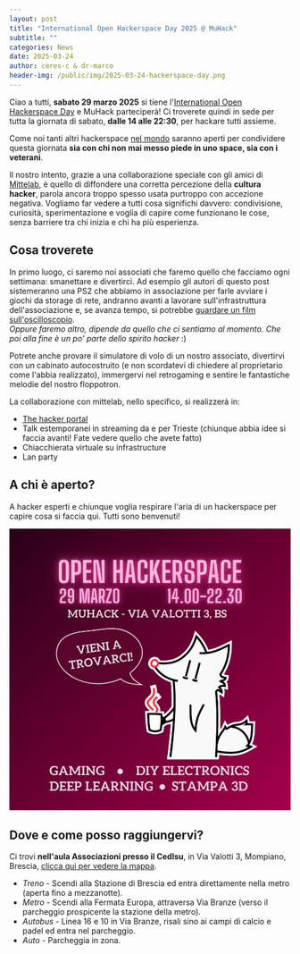```yaml
---
layout: post
title: "International Open Hackerspace Day 2025 @ MuHack"
subtitle: ""
categories: News
date: 2025-03-24
author: ceres-c & dr-marco
header-img: /public/img/2025-03-24-hackerspace-day.png
---
```


Ciao a tutti, **sabato 29 marzo 2025** si tiene l'[International Open Hackerspace Day](https://wiki.hackerspaces.org/International_Open_Hackerspace_Day) e MuHack parteciperà! Ci troverete quindi in sede per tutta la giornata di sabato, **dalle 14 alle 22:30**, per hackare tutti assieme.

Come noi tanti altri hackerspace [nel mondo](https://wiki.hackerspaces.org/International_Open_Hackerspace_Day_2025) saranno aperti per condividere questa giornata **sia con chi non mai messo piede in uno space, sia con i veterani**.

Il nostro intento, grazie a una collaborazione speciale con gli amici di [Mittelab](https://www.mittelab.org/), è quello di diffondere una corretta percezione della **cultura hacker**, parola ancora troppo spesso usata purtroppo con accezione negativa. Vogliamo far vedere a tutti cosa significhi davvero: condivisione, curiosità, sperimentazione e voglia di capire come funzionano le cose, senza barriere tra chi inizia e chi ha più esperienza.

## Cosa troverete
In primo luogo, ci saremo noi associati che faremo quello che facciamo ogni settimana: smanettare e divertirci. Ad esempio gli autori di questo post sistemeranno una PS2 che abbiamo in associazione per farle avviare i giochi da storage di rete, andranno avanti a lavorare sull'infrastruttura dell'associazione e, se avanza tempo, si potrebbe [guardare un film sull'oscilloscopio](https://wiki.warpzone.ms/projekte:vector_graphics_adapter_en).<br>
_Oppure faremo altro, dipende da quello che ci sentiamo al momento. Che poi alla fine è un po' parte dello spirito hacker_ :)

Potrete anche provare il simulatore di volo di un nostro associato, divertirvi con un cabinato autocostruito (e non scordatevi di chiedere al proprietario come l'abbia realizzato), immergervi nel retrogaming e sentire le fantastiche melodie del nostro floppotron.

La collaborazione con mittelab, nello specifico, si realizzerà in:
- [The hacker portal](https://en.wikipedia.org/wiki/Portal_(sculptures))
- Talk estemporanei in streaming da e per Trieste (chiunque abbia idee si faccia avanti! Fate vedere quello che avete fatto)
- Chiacchierata virtuale su infrastructure
- Lan party

## A chi è aperto?
A hacker esperti e chiunque voglia respirare l'aria di un hackerspace per capire cosa si faccia qui. Tutti sono benvenuti!

![Vieni a trovarci](/public/img/2025-03-24-hackerspace-day.png)

## Dove e come posso raggiungervi?
Ci trovi __nell'aula Associazioni presso il CedIsu__, in Via Valotti 3, Mompiano, Brescia, [clicca qui per vedere la mappa](https://goo.gl/maps/cxAs66G3Kqm).

* <span class="fa fa-1x fa-train"> *Treno*</span> - Scendi alla Stazione di Brescia ed entra direttamente nella metro (aperta fino a mezzanotte).
* <span class="fa fa-1x fa-subway"> *Metro*</span> - Scendi alla Fermata Europa, attraversa Via Branze (verso il parcheggio prospicente la stazione della metro).
* <span class="fa fa-1x fa-bus"> *Autobus*</span> - Linea 16 e 10 in Via Branze, risali sino ai campi di calcio e padel ed entra nel parcheggio.
* <span class="fa fa-1x fa-car"> *Auto*</span> - Parcheggia in zona.
